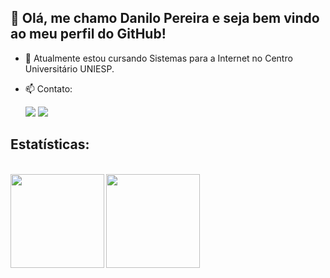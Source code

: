 ## 👋 Olá, me chamo Danilo Pereira e seja bem vindo ao meu perfil do GitHub!

- 🌱 Atualmente estou cursando Sistemas para a Internet no Centro Universitário UNIESP.
- 📫 Contato:

  <a href='danilopereiraviana@gmail.com'><img src='https://img.shields.io/badge/Gmail-D14836?style=for-the-badge&logo=gmail&logoColor=white' target= "_blank"></a>
  <a href='d4n_kali@protonmail.com'><img src='https://img.shields.io/badge/ProtonMail-8B89CC?style=for-the-badge&logo=protonmail&logoColor=white' target= "_blank"></a>

## Estatísticas:

<br>

<div class="estatistica">
  
  <a href="https://github.com/d4nkali">
  <img align="left" height="150px" src="https://github-readme-stats.vercel.app/api/top-langs/?username=d4nkali&layout=compact&langs_count=20&theme=dracula&locale=pt-br&include_private=true"/>
  <img height="150px" align="center" src="https://github-readme-stats.vercel.app/api?username=d4nkali&theme=dracula&hide_rank=true&locale=pt-br&show_icons=true&count_private=true&include_private=true"/>

</div>

<br>



<!--
**d4nkali/d4nkali** is a ✨ _special_ ✨ repository because its `README.md` (this file) appears on your GitHub profile.

Here are some ideas to get you started:

- 🔭 I’m currently working on ...
- 🌱 I’m currently learning ...
- 👯 I’m looking to collaborate on ...
- 🤔 I’m looking for help with ...
- 💬 Ask me about ...
- 📫 How to reach me: ...
- 😄 Pronouns: ...
- ⚡ Fun fact: ...
-->
